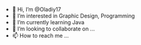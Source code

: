 - 👋 Hi, I’m @Oladiy17
- 👀 I’m interested in Graphic Design, Programming
- 🌱 I’m currently learning Java 
- 💞️ I’m looking to collaborate on ...
- 📫 How to reach me ...

<!---
Oladiy17/Oladiy17 is a ✨ special ✨ repository because its `README.md` (this file) appears on your GitHub profile.
You can click the Preview link to take a look at your changes.
--->
